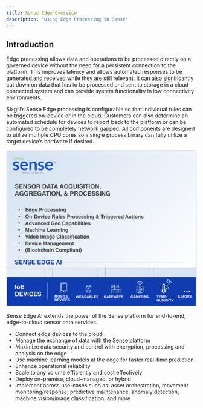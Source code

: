 ```yaml
---
title: Sense Edge Overview
description: "Using Edge Processing in Sense"
---
```


## Introduction
Edge processing allows data and operations to be processed directly on a governed device without the need for a persistent connection to the platform. This improves latency and allows automated responses to be generated and received
while they are still relevant. It can also significantly cut down on data that has to be processed and
sent to storage in a cloud connected system and can provide system functionality in low
connectivity environments.

Sixgill’s Sense Edge processing is configurable so that individual rules can be triggered on-device
or in the cloud. Customers can also determine an automated schedule for devices to report back
to the platform or can be configured to be completely network gapped. All components are
designed to utilize multiple CPU cores so a single process binary can fully utilize a target device’s
hardware if desired.

![](./images/sense_edge_ai_diagram.png)

Sense Edge AI extends the power of the Sense platform for end-to-end, edge-to-cloud sensor data services.

- Connect edge devices to the cloud 
- Manage the exchange of data with the Sense platform
- Maximize data security and control with encryption, processing and analysis on the edge  
- Use machine learning models at the edge for faster real-time prediction
- Enhance operational reliability
- Scale to any volume efficiently and cost effectively  
- Deploy on-premise, cloud-managed, or hybrid
- Implement across use-cases such as: asset orchestration, movement monitoring/response, predictive maintenance, anomaly detection, machine vision/image classification, and more